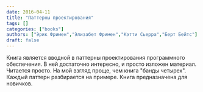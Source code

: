 ```yaml
---
date: 2016-04-11
title: "Паттерны проектирования"
tags: []
categories: ["books"]
authors: ["Эрик Фримен","Элизабет Фримен","Кэтти Сьерра","Берт Бейтс"]
draft: false
---
```


Книга является вводной в паттерны проектирования программного обеспечения. В ней достаточно интересно, и просто изложен материал. Читается просто. На мой взгляд проще, чем книга "банды четырех". Каждый паттерн разбирается на примере. Книга предназначена для новичков.
